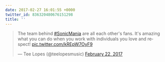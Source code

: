 ```yaml
---
date: 2017-02-27 16:01:55 +0000
twitter_id: 836320480676151298
title: ''
---
```


<blockquote class="twitter-tweet"><p lang="en" dir="ltr">The team behind <a href="https://twitter.com/hashtag/SonicMania?src=hash&amp;ref_src=twsrc%5Etfw">#SonicMania</a> are all each other&#39;s fans. It&#39;s amazing what you can do when you work with individuals you love and respect! <a href="https://t.co/kREpW7OyF9">pic.twitter.com/kREpW7OyF9</a></p>&mdash; Tee Lopes (@teelopesmusic) <a href="https://twitter.com/teelopesmusic/status/834527149520482304?ref_src=twsrc%5Etfw">February 22, 2017</a></blockquote>
<script async src="https://platform.twitter.com/widgets.js" charset="utf-8"></script>
